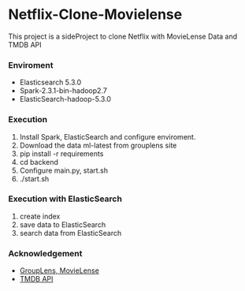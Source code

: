 # Netflix-Clone-Movielense

This project is a sideProject to clone Netflix with MovieLense Data and TMDB API

### Enviroment
* Elasticsearch 5.3.0  
* Spark-2.3.1-bin-hadoop2.7  
* ElasticSearch-hadoop-5.3.0  

### Execution
1. Install Spark, ElasticSearch and configure enviroment.
2. Download the data ml-latest from grouplens site
3. pip install -r requirements
4. cd backend
5. Configure main.py, start.sh
6. ./start.sh

### Execution with ElasticSearch
1. create index
2. save data to ElasticSearch
3. search data from ElasticSearch

### Acknowledgement
* [GroupLens, MovieLense](https://grouplens.org/datasets/movielens/)  
* [TMDB API](https://www.themoviedb.org/documentation/api?language=en-US)
